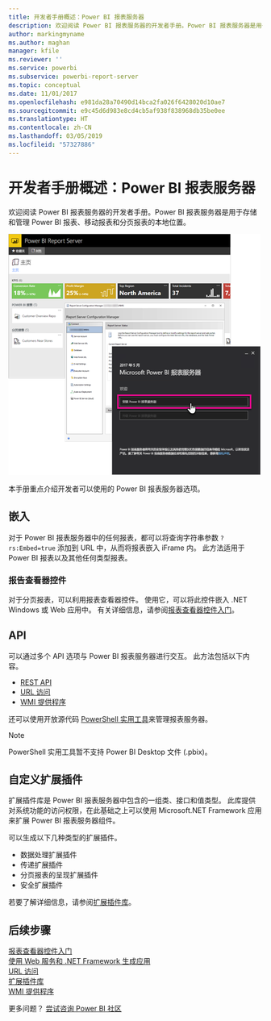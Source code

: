 ```yaml
---
title: 开发者手册概述：Power BI 报表服务器
description: 欢迎阅读 Power BI 报表服务器的开发者手册。Power BI 报表服务器是用于存储和管理 Power BI 报表、移动报表和分页报表的本地位置。
author: markingmyname
ms.author: maghan
manager: kfile
ms.reviewer: ''
ms.service: powerbi
ms.subservice: powerbi-report-server
ms.topic: conceptual
ms.date: 11/01/2017
ms.openlocfilehash: e981da28a70490d14bca2fa026f6428020d10ae7
ms.sourcegitcommit: e9c45d6d983e8cd4cb5af938f838968db35be0ee
ms.translationtype: HT
ms.contentlocale: zh-CN
ms.lasthandoff: 03/05/2019
ms.locfileid: "57327886"
---
```

# <a name="developer-handbook-overview-power-bi-report-server"></a>开发者手册概述：Power BI 报表服务器

欢迎阅读 Power BI 报表服务器的开发者手册。Power BI 报表服务器是用于存储和管理 Power BI 报表、移动报表和分页报表的本地位置。

![管理员手册](media/developer-handbook-overview/admin-handbook.png)

本手册重点介绍开发者可以使用的 Power BI 报表服务器选项。

## <a name="embedding"></a>嵌入

对于 Power BI 报表服务器中的任何报表，都可以将查询字符串参数 `?rs:Embed=true` 添加到 URL 中，从而将报表嵌入 iFrame 内。 此方法适用于 Power BI 报表以及其他任何类型报表。

### <a name="report-viewer-control"></a>报告查看器控件

对于分页报表，可以利用报表查看器控件。 使用它，可以将此控件嵌入 .NET Windows 或 Web 应用中。 有关详细信息，请参阅[报表查看器控件入门](https://docs.microsoft.com/sql/reporting-services/application-integration/integrating-reporting-services-using-reportviewer-controls-get-started)。

## <a name="apis"></a>API

可以通过多个 API 选项与 Power BI 报表服务器进行交互。 此方法包括以下内容。

* [REST API](rest-api.md)
* [URL 访问](https://docs.microsoft.com/sql/reporting-services/url-access-ssrs)
* [WMI 提供程序](https://docs.microsoft.com/sql/reporting-services/wmi-provider-library-reference/reporting-services-wmi-provider-library-reference-ssrs)

还可以使用开放源代码 [PowerShell 实用工具](https://github.com/Microsoft/ReportingServicesTools)来管理报表服务器。

> [!NOTE]
> PowerShell 实用工具暂不支持 Power BI Desktop 文件 (.pbix)。

## <a name="custom-extensions"></a>自定义扩展插件

扩展插件库是 Power BI 报表服务器中包含的一组类、接口和值类型。 此库提供对系统功能的访问权限，在此基础之上可以使用 Microsoft.NET Framework 应用来扩展 Power BI 报表服务器组件。

可以生成以下几种类型的扩展插件。

* 数据处理扩展插件
* 传递扩展插件
* 分页报表的呈现扩展插件
* 安全扩展插件

若要了解详细信息，请参阅[扩展插件库](https://docs.microsoft.com/sql/reporting-services/extensions/reporting-services-extension-library)。

## <a name="next-steps"></a>后续步骤

[报表查看器控件入门](https://docs.microsoft.com/sql/reporting-services/application-integration/integrating-reporting-services-using-reportviewer-controls-get-started)  
[使用 Web 服务和 .NET Framework 生成应用](https://docs.microsoft.com/sql/reporting-services/report-server-web-service/net-framework/building-applications-using-the-web-service-and-the-net-framework)  
[URL 访问](https://docs.microsoft.com/sql/reporting-services/url-access-ssrs)  
[扩展插件库](https://docs.microsoft.com/sql/reporting-services/extensions/reporting-services-extension-library)  
[WMI 提供程序](https://docs.microsoft.com/sql/reporting-services/wmi-provider-library-reference/reporting-services-wmi-provider-library-reference-ssrs)

更多问题？ [尝试咨询 Power BI 社区](https://community.powerbi.com/)